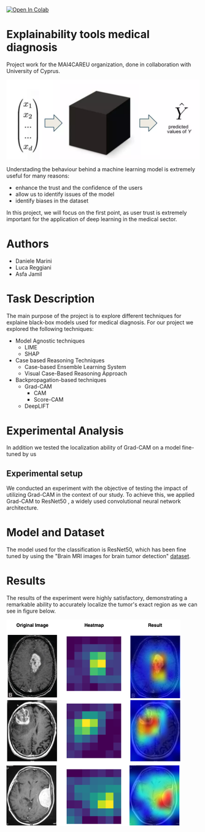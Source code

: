 <a target="_blank" href="https://colab.research.google.com/github/daniele-marini/Explainability_tools_medical_diagnosis/blob/main/Grad_CAM.ipynb">
  <img src="https://colab.research.google.com/assets/colab-badge.svg" alt="Open In Colab"/>
</a>

# Explainability tools medical diagnosis
Project work for the MAI4CAREU organization, done in collaboration with University of Cyprus.

![image](https://github.com/daniele-marini/Explainability_tools_medical_diagnosis/blob/main/black-box.png)

Understading the behaviour behind a machine learning model is extremely useful for many reasons:
* enhance the trust and the confidence of the users
* allow us to identify issues of the model
* identify biases in the dataset

In this project, we will focus on the first point, as user trust is extremely important for the application of deep learning in the medical sector.

# Authors
* Daniele Marini
* Luca Reggiani
* Asfa Jamil

# Task Description
 The main purpose of the project is to explore different techniques for explaine black-box models used for medical diagnosis. 
 For our project we explored the following techniques:
 * Model Agnostic techniques
    * LIME
    * SHAP
* Case based Reasoning Techniques
    * Case-based Ensemble Learning System
    * Visual Case-Based Reasoning Approach
* Backpropagation-based techniques
    * Grad-CAM
        * CAM
        * Score-CAM
    * DeepLIFT

# Experimental Analysis
In addition we tested the localization ability of Grad-CAM on a model fine-tuned by us

## Experimental setup
We conducted an experiment with the objective of testing the impact of utilizing Grad-CAM in the context of our study. To achieve this, we applied Grad-CAM to ResNet50 , a widely used convolutional neural network architecture.

# Model and Dataset

The model used for the classification is ResNet50, which has been fine tuned by using the "Brain MRI images for brain tumor detection" [dataset](https://www.kaggle.com/datasets/navoneel/brain-mri-images-for-brain-tumor-detection).

# Results
The results of the experiment were highly satisfactory, demonstrating a remarkable ability to accurately localize the tumor's exact region as we can see in figure below.

![image](https://github.com/daniele-marini/Explainability_tools_medical_diagnosis/blob/main/comparison.png)



